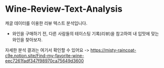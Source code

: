 # Wine-Review-Text-Analysis
캐글 데이터를 이용한 리뷰 텍스트 분석입니다.

- 와인을 구매하기 전, 다른 사람들의 테이스팅 기록(리뷰)을 참고하여 내 입맛에 맞는 와인을 찾아보자.

자세한 분석 결과는 여기서 확인할 수 있어요 -> https://misty-raincoat-c9e.notion.site/Find-my-favorite-wine-eec7261fadf347f98970ca75649d3600

